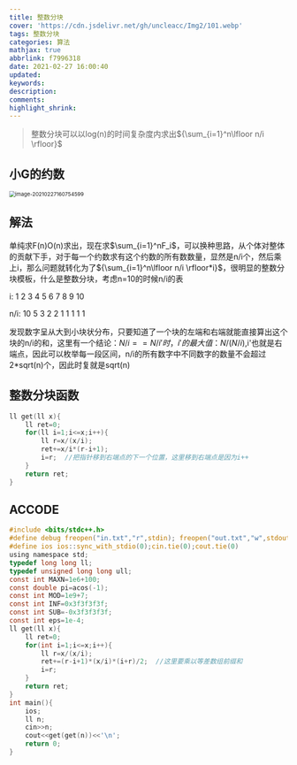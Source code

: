 ```yaml
---
title: 整数分块
cover: 'https://cdn.jsdelivr.net/gh/uncleacc/Img2/101.webp'
tags: 整数分块
categories: 算法
mathjax: true
abbrlink: f7996318
date: 2021-02-27 16:00:40
updated:
keywords:
description:
comments:
highlight_shrink:
---
```


>整数分块可以以log(n)的时间复杂度内求出${\sum_{i=1}^n\lfloor n/i \rfloor}$

## 小G的约数

<img src="https://cdn.jsdelivr.net/gh/uncleacc/sucai_2/20210227160808.png" alt="image-20210227160754599" style="zoom:67%;" />

## 解法

单纯求F(n)O(n)求出，现在求$\sum_{i=1}^nF_i$，可以换种思路，从个体对整体的贡献下手，对于每一个约数求有这个约数的所有数数量，显然是n/i个，然后乘上i，那么问题就转化为了${\sum_{i=1}^n\lfloor n/i \rfloor*i}$，很明显的整数分块模板，什么是整数分块，考虑n=10的时候n/i的表

i:   1  2 3 4 5 6 7 8 9 10

n/i: 10 5 3 2 2 1 1 1 1 1

发现数字呈从大到小块状分布，只要知道了一个块的左端和右端就能直接算出这个块的n/i的和，这里有一个结论：$N/i==N/i'时，i'的最大值：N/(N/i)$,i'也就是右端点，因此可以枚举每一段区间，n/i的所有数字中不同数字的数量不会超过2*sqrt(n)个，因此时复就是sqrt(n)

## 整数分块函数

```c
ll get(ll x){
	ll ret=0;
    for(ll i=1;i<=x;i++){
        ll r=x/(x/i);
        ret+=x/i*(r-i+1);
	    i=r;  //把指针移到右端点的下一个位置，这里移到右端点是因为i++
    }
    return ret;
}
```

## ACCODE

```c
#include <bits/stdc++.h>
#define debug freopen("in.txt","r",stdin); freopen("out.txt","w",stdout)
#define ios ios::sync_with_stdio(0);cin.tie(0);cout.tie(0)
using namespace std;
typedef long long ll;
typedef unsigned long long ull;
const int MAXN=1e6+100;
const double pi=acos(-1);
const int MOD=1e9+7;
const int INF=0x3f3f3f3f;
const int SUB=-0x3f3f3f3f;
const int eps=1e-4;
ll get(ll x){
	ll ret=0;
	for(int i=1;i<=x;i++){
		ll r=x/(x/i);
		ret+=(r-i+1)*(x/i)*(i+r)/2;  //这里要乘以等差数组前缀和
		i=r;
	}
	return ret;
}
int main(){
	ios;
	ll n;
	cin>>n;
	cout<<get(get(n))<<'\n';
	return 0;
}
```

